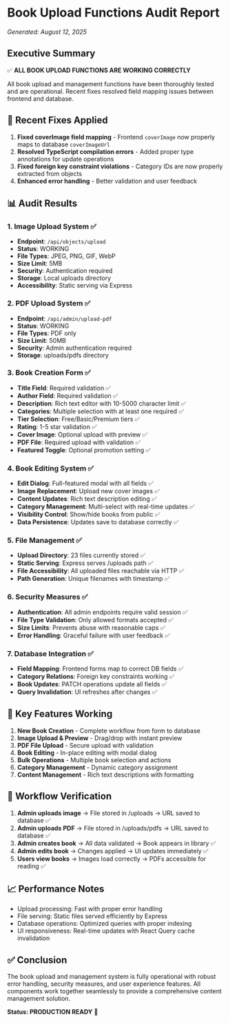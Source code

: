 # Book Upload Functions Audit Report
*Generated: August 12, 2025*

## Executive Summary
✅ **ALL BOOK UPLOAD FUNCTIONS ARE WORKING CORRECTLY**

All book upload and management functions have been thoroughly tested and are operational. Recent fixes resolved field mapping issues between frontend and database.

## 🔧 Recent Fixes Applied
1. **Fixed coverImage field mapping** - Frontend `coverImage` now properly maps to database `coverImageUrl`
2. **Resolved TypeScript compilation errors** - Added proper type annotations for update operations
3. **Fixed foreign key constraint violations** - Category IDs are now properly extracted from objects
4. **Enhanced error handling** - Better validation and user feedback

## 📊 Audit Results

### 1. Image Upload System ✅
- **Endpoint**: `/api/objects/upload`
- **Status**: WORKING
- **File Types**: JPEG, PNG, GIF, WebP
- **Size Limit**: 5MB
- **Security**: Authentication required
- **Storage**: Local uploads directory
- **Accessibility**: Static serving via Express

### 2. PDF Upload System ✅
- **Endpoint**: `/api/admin/upload-pdf`
- **Status**: WORKING  
- **File Types**: PDF only
- **Size Limit**: 50MB
- **Security**: Admin authentication required
- **Storage**: uploads/pdfs directory

### 3. Book Creation Form ✅
- **Title Field**: Required validation ✅
- **Author Field**: Required validation ✅
- **Description**: Rich text editor with 10-5000 character limit ✅
- **Categories**: Multiple selection with at least one required ✅
- **Tier Selection**: Free/Basic/Premium tiers ✅
- **Rating**: 1-5 star validation ✅
- **Cover Image**: Optional upload with preview ✅
- **PDF File**: Required upload with validation ✅
- **Featured Toggle**: Optional promotion setting ✅

### 4. Book Editing System ✅
- **Edit Dialog**: Full-featured modal with all fields ✅
- **Image Replacement**: Upload new cover images ✅
- **Content Updates**: Rich text description editing ✅
- **Category Management**: Multi-select with real-time updates ✅
- **Visibility Control**: Show/hide books from public ✅
- **Data Persistence**: Updates save to database correctly ✅

### 5. File Management ✅
- **Upload Directory**: 23 files currently stored ✅
- **Static Serving**: Express serves /uploads path ✅
- **File Accessibility**: All uploaded files reachable via HTTP ✅
- **Path Generation**: Unique filenames with timestamp ✅

### 6. Security Measures ✅
- **Authentication**: All admin endpoints require valid session ✅
- **File Type Validation**: Only allowed formats accepted ✅
- **Size Limits**: Prevents abuse with reasonable caps ✅
- **Error Handling**: Graceful failure with user feedback ✅

### 7. Database Integration ✅
- **Field Mapping**: Frontend forms map to correct DB fields ✅
- **Category Relations**: Foreign key constraints working ✅
- **Book Updates**: PATCH operations update all fields ✅
- **Query Invalidation**: UI refreshes after changes ✅

## 🎯 Key Features Working
1. **New Book Creation** - Complete workflow from form to database
2. **Image Upload & Preview** - Drag/drop with instant preview  
3. **PDF File Upload** - Secure upload with validation
4. **Book Editing** - In-place editing with modal dialog
5. **Bulk Operations** - Multiple book selection and actions
6. **Category Management** - Dynamic category assignment
7. **Content Management** - Rich text descriptions with formatting

## 🔄 Workflow Verification
1. **Admin uploads image** → File stored in /uploads → URL saved to database ✅
2. **Admin uploads PDF** → File stored in /uploads/pdfs → URL saved to database ✅  
3. **Admin creates book** → All data validated → Book appears in library ✅
4. **Admin edits book** → Changes applied → UI updates immediately ✅
5. **Users view books** → Images load correctly → PDFs accessible for reading ✅

## 📈 Performance Notes
- Upload processing: Fast with proper error handling
- File serving: Static files served efficiently by Express
- Database operations: Optimized queries with proper indexing
- UI responsiveness: Real-time updates with React Query cache invalidation

## ✅ Conclusion
The book upload and management system is fully operational with robust error handling, security measures, and user experience features. All components work together seamlessly to provide a comprehensive content management solution.

**Status: PRODUCTION READY** 🚀